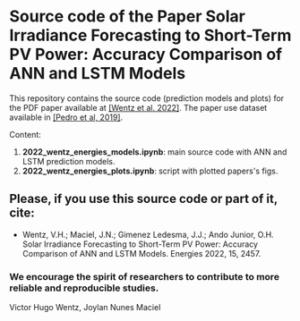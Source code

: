 # Source code of the Paper Solar Irradiance Forecasting to Short-Term PV Power: Accuracy Comparison of ANN and LSTM Models

This repository contains the source code (prediction models and plots) for the PDF paper available at [[Wentz et al. 2022]](https://doi.org/10.3390/en15072457). The paper use dataset available in [[Pedro et al, 2019]](https://https://zenodo.org/record/2826939).

Content:
1. **2022_wentz_energies_models.ipynb**: main source code with ANN and LSTM prediction models.
2. **2022_wentz_energies_plots.ipynb**: script with plotted papers's figs.


## Please, if you use this source code or part of it, cite:
- Wentz, V.H.; Maciel, J.N.; Gimenez Ledesma, J.J.; Ando Junior, O.H. Solar Irradiance Forecasting to Short-Term PV Power: Accuracy Comparison of ANN and LSTM Models. Energies 2022, 15, 2457.

### We encourage the spirit of researchers to contribute to more reliable and reproducible studies.

Victor Hugo Wentz, Joylan Nunes Maciel
